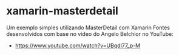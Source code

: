 # xamarin-masterdetail
Um exemplo simples utilizando MasterDetail com Xamarin
Fontes desenvolvidos com base no video do Angelo Belchior no YouTube:
- https://www.youtube.com/watch?v=UBqdI77_p-M
